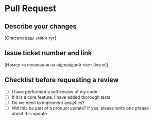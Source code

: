 # Pull Request

## Describe your changes
[Описати ваші зміни тут]

## Issue ticket number and link
[Номер та посилання на відповідний тікет (issue)]

## Checklist before requesting a review
- [ ] I have performed a self-review of my code
- [ ] If it is a core feature, I have added thorough tests
- [ ] Do we need to implement analytics?
- [ ] Will this be part of a product update? If yes, please write one phrase about this update
